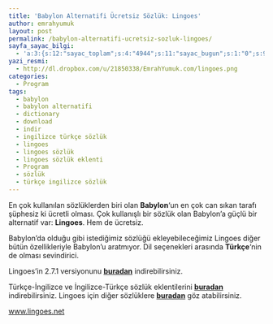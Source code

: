 ```yaml
---
title: 'Babylon Alternatifi Ücretsiz Sözlük: Lingoes'
author: emrahyumuk
layout: post
permalink: /babylon-alternatifi-ucretsiz-sozluk-lingoes/
sayfa_sayac_bilgi:
  - 'a:3:{s:12:"sayac_toplam";s:4:"4944";s:11:"sayac_bugun";s:1:"0";s:9:"son_okuma";s:10:"1366287590";}'
yazi_resmi:
  - http://dl.dropbox.com/u/21850338/EmrahYumuk.com/lingoes.png
categories:
  - Program
tags:
  - babylon
  - babylon alternatifi
  - dictionary
  - download
  - indir
  - ingilizce türkçe sözlük
  - lingoes
  - lingoes sözlük
  - lingoes sözlük eklenti
  - Program
  - sözlük
  - türkçe ingilizce sözlük
---
```

En çok kullanılan sözlüklerden biri olan **Babylon**&#8216;un en çok can sıkan tarafı şüphesiz ki ücretli olması. Çok kullanışlı bir sözlük olan Babylon&#8217;a güçlü bir alternatif var: **Lingoes**. Hem de ücretsiz.

Babylon&#8217;da olduğu gibi istediğimiz sözlüğü ekleyebileceğimiz Lingoes diğer bütün özellikleriyle Babylon&#8217;u aratmıyor. Dil seçenekleri arasında **Türkçe**&#8216;nin de olması sevindirici.

<!--more-->

Lingoes&#8217;in 2.7.1 versiyonunu [**buradan**][1] indirebilirsiniz.

Türkçe-İngilizce ve İngilizce-Türkçe sözlük eklentilerini **[buradan][2]** indirebilirsiniz. Lingoes için diğer sözlüklere **<a href="http://www.lingoes.net/en/dictionary/index.html" target="_blank">buradan</a>** göz atabilirsiniz.

<a href="http://www.lingoes.net" target="_blank">www.lingoes.net</a>

 [1]: http://dl.dropbox.com/u/233963/Programlar/lingoes_2.7.1.rar
 [2]: http://dl.dropbox.com/u/233963/Programlar/lingoes_sozluk.rar